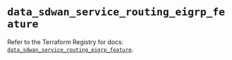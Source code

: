 # `data_sdwan_service_routing_eigrp_feature`

Refer to the Terraform Registry for docs: [`data_sdwan_service_routing_eigrp_feature`](https://registry.terraform.io/providers/ciscodevnet/sdwan/0.8.0/docs/data-sources/service_routing_eigrp_feature).
